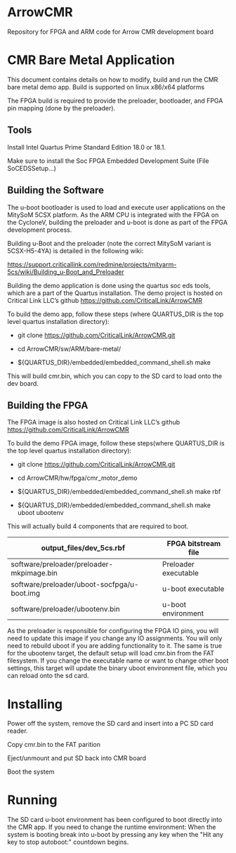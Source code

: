# ArrowCMR
Repository for FPGA and ARM code for Arrow CMR development board

# CMR Bare Metal Application

This document contains details on how to modify, build and run the CMR bare metal demo app.
Build is supported on linux x86/x64 platforms 

The FPGA build is required to provide the preloader, bootloader, and FPGA pin mapping (done by the preloader).

## Tools

Install Intel Quartus Prime Standard Edition 18.0 or 18.1. 

Make sure to install the Soc FPGA Embedded Development Suite (File SoCEDSSetup...)

## Building the Software

The u-boot bootloader is used to load and execute user applications on
the MitySoM 5CSX platform. As the ARM CPU is integrated with the FPGA on
the CycloneV, building the preloader and u-boot is done as part of the
FPGA development process.

Building u-Boot and the preloader (note the correct MitySoM variant is
5CSX-H5-4YA) is detailed in the following wiki:

<https://support.criticallink.com/redmine/projects/mityarm-5cs/wiki/Building_u-Boot_and_Preloader>

Building the demo application is done using the quartus soc eds tools,
which are a part of the Quartus installation. The demo project is hosted
on Critical Link LLC’s github <https://github.com/CriticalLink/ArrowCMR>

To build the demo app, follow these steps (where QUARTUS\_DIR is the top
level quartus installation directory):

  - git clone <https://github.com/CriticalLink/ArrowCMR.git>

  - cd ArrowCMR/sw/ARM/bare-metal/

  - ${QUARTUS\_DIR}/embedded/embedded\_command\_shell.sh make

This will build cmr.bin, which you can copy to the SD card to load onto
the dev board.

## Building the FPGA

The FPGA image is also hosted on Critical Link LLC’s github
<https://github.com/CriticalLink/ArrowCMR>

To build the demo FPGA image, follow these steps(where QUARTUS\_DIR is
the top level quartus installation directory):

  - git clone <https://github.com/CriticalLink/ArrowCMR.git>

  - cd ArrowCMR/hw/fpga/cmr\_motor\_demo

  - ${QUARTUS\_DIR}/embedded/embedded\_command\_shell.sh make rbf

  - ${QUARTUS\_DIR}/embedded/embedded\_command\_shell.sh make uboot
    ubootenv

This will actually build 4 components that are required to boot.

| output\_files/dev\_5cs.rbf                  | FPGA bitstream file  |
| ------------------------------------------- | -------------------- |
| software/preloader/preloader-mkpimage.bin   | Preloader executable |
| software/preloader/uboot-socfpga/u-boot.img | u-boot executable    |
| software/preloader/ubootenv.bin             | u-boot environment   |

As the preloader is responsible for configuring the FPGA IO pins, you
will need to update this image if you change any IO assignments. You
will only need to rebuild uboot if you are adding functionality to it.
The same is true for the ubootenv target, the default setup will load
cmr.bin from the FAT filesystem. If you change the executable name or
want to change other boot settings, this target will update the binary
uboot environment file, which you can reload onto the sd card.


# Installing

Power off the system, remove the SD card and insert into a PC SD card reader.

Copy cmr.bin to the FAT parition

Eject/unmount and put SD back into CMR board

Boot the system


# Running

The SD card u-boot environment has been configured to boot directly into the CMR app. If you need to change the runtime environment:
When the system is booting break into u-boot by pressing any key when the
 "Hit any key to stop autoboot:" countdown begins.

